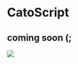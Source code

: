 # CatoScript
## coming soon (;
<img src="https://avatars.githubusercontent.com/u/93400368?s=200&v=4"></img><br/>
